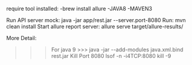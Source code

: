 require tool installed: 
		-brew install allure
		-JAVA8
		-MAVEN3
		
Run API server mock: java -jar app/rest.jar --server.port-8080
Run: mvn clean install
Start allure report server: allure serve target/allure-results/

More Detail:
>>> For java 9 >>> java -jar --add-modules java.xml.bind rest.jar 
Kill Port 8080 
>>> lsof -n -i4TCP:8080 
>>> kill -9 <PID>

